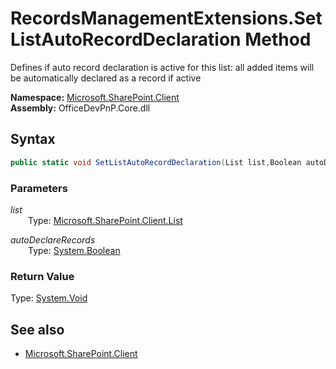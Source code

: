 # RecordsManagementExtensions.SetListAutoRecordDeclaration Method  
Defines if auto record declaration is active for this list: all added items will be automatically declared as a record if active  

**Namespace:** [Microsoft.SharePoint.Client](Microsoft.SharePoint.Client.md)  
**Assembly:** OfficeDevPnP.Core.dll  
## Syntax
```C#
public static void SetListAutoRecordDeclaration(List list,Boolean autoDeclareRecords)
```
### Parameters
*list*  
&emsp;&emsp;Type: [Microsoft.SharePoint.Client.List](Microsoft.SharePoint.Client.List.md) 
&emsp;&emsp;  
  
*autoDeclareRecords*  
&emsp;&emsp;Type: [System.Boolean](System.Boolean.md) 
&emsp;&emsp;  
  
### Return Value
Type: [System.Void](System.Void.md  
)
## See also
- [Microsoft.SharePoint.Client](Microsoft.SharePoint.Client.md)
